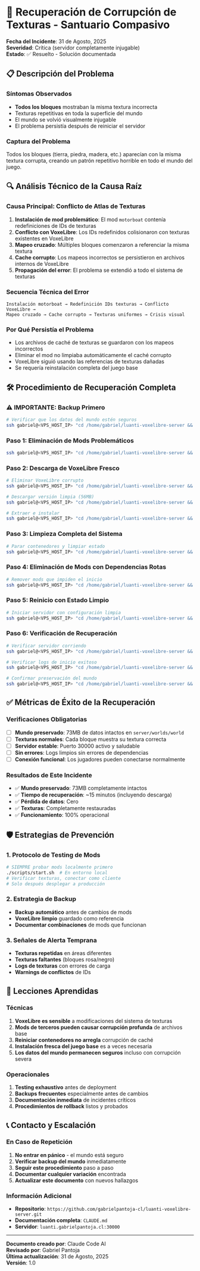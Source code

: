 # 🚨 Recuperación de Corrupción de Texturas - Santuario Compasivo

**Fecha del Incidente**: 31 de Agosto, 2025  
**Severidad**: Crítica (servidor completamente injugable)  
**Estado**: ✅ Resuelto - Solución documentada  

## 📋 Descripción del Problema

### Síntomas Observados
- **Todos los bloques** mostraban la misma textura incorrecta
- Texturas repetitivas en toda la superficie del mundo
- El mundo se volvió visualmente injugable
- El problema persistía después de reiniciar el servidor

### Captura del Problema
Todos los bloques (tierra, piedra, madera, etc.) aparecían con la misma textura corrupta, creando un patrón repetitivo horrible en todo el mundo del juego.

## 🔍 Análisis Técnico de la Causa Raíz

### Causa Principal: Conflicto de Atlas de Texturas
1. **Instalación de mod problemático**: El mod `motorboat` contenía redefiniciones de IDs de texturas
2. **Conflicto con VoxeLibre**: Los IDs redefinidos colisionaron con texturas existentes en VoxeLibre
3. **Mapeo cruzado**: Múltiples bloques comenzaron a referenciar la misma textura
4. **Cache corrupto**: Los mapeos incorrectos se persistieron en archivos internos de VoxeLibre
5. **Propagación del error**: El problema se extendió a todo el sistema de texturas

### Secuencia Técnica del Error
```
Instalación motorboat → Redefinición IDs texturas → Conflicto VoxeLibre → 
Mapeo cruzado → Cache corrupto → Texturas uniformes → Crisis visual
```

### Por Qué Persistía el Problema
- Los archivos de caché de texturas se guardaron con los mapeos incorrectos
- Eliminar el mod no limpiaba automáticamente el caché corrupto  
- VoxeLibre siguió usando las referencias de texturas dañadas
- Se requería reinstalación completa del juego base

## 🛠️ Procedimiento de Recuperación Completa

### ⚠️ IMPORTANTE: Backup Primero
```bash
# Verificar que los datos del mundo estén seguros
ssh gabriel@<VPS_HOST_IP> "cd /home/gabriel/luanti-voxelibre-server && du -sh server/worlds/*"
```

### Paso 1: Eliminación de Mods Problemáticos
```bash
ssh gabriel@<VPS_HOST_IP> "cd /home/gabriel/luanti-voxelibre-server && rm -rf server/mods/motorboat server/mods/biofuel server/mods/mobkit server/mods/mobkit.zip"
```

### Paso 2: Descarga de VoxeLibre Fresco
```bash
# Eliminar VoxeLibre corrupto
ssh gabriel@<VPS_HOST_IP> "cd /home/gabriel/luanti-voxelibre-server && rm -rf server/games/mineclone2"

# Descargar versión limpia (56MB)
ssh gabriel@<VPS_HOST_IP> "cd /home/gabriel/luanti-voxelibre-server && wget https://content.luanti.org/packages/Wuzzy/mineclone2/releases/32301/download/ -O voxelibre.zip"

# Extraer e instalar
ssh gabriel@<VPS_HOST_IP> "cd /home/gabriel/luanti-voxelibre-server && unzip voxelibre.zip -d server/games/ && mv server/games/mineclone2-* server/games/mineclone2"
```

### Paso 3: Limpieza Completa del Sistema
```bash
# Parar contenedores y limpiar estado
ssh gabriel@<VPS_HOST_IP> "cd /home/gabriel/luanti-voxelibre-server && docker compose down && docker system prune -f"
```

### Paso 4: Eliminación de Mods con Dependencias Rotas
```bash
# Remover mods que impiden el inicio
ssh gabriel@<VPS_HOST_IP> "cd /home/gabriel/luanti-voxelibre-server && rm -rf server/mods/education_blocks"
```

### Paso 5: Reinicio con Estado Limpio
```bash
# Iniciar servidor con configuración limpia
ssh gabriel@<VPS_HOST_IP> "cd /home/gabriel/luanti-voxelibre-server && docker compose up -d"
```

### Paso 6: Verificación de Recuperación
```bash
# Verificar servidor corriendo
ssh gabriel@<VPS_HOST_IP> "cd /home/gabriel/luanti-voxelibre-server && sleep 20 && docker compose ps"

# Verificar logs de inicio exitoso
ssh gabriel@<VPS_HOST_IP> "cd /home/gabriel/luanti-voxelibre-server && docker compose logs luanti-server --since 30s | grep -E 'World at|Server for gameid|listening'"

# Confirmar preservación del mundo
ssh gabriel@<VPS_HOST_IP> "cd /home/gabriel/luanti-voxelibre-server && du -sh server/worlds/*"
```

## ✅ Métricas de Éxito de la Recuperación

### Verificaciones Obligatorias
- [ ] **Mundo preservado**: 73MB de datos intactos en `server/worlds/world`
- [ ] **Texturas normales**: Cada bloque muestra su textura correcta
- [ ] **Servidor estable**: Puerto 30000 activo y saludable
- [ ] **Sin errores**: Logs limpios sin errores de dependencias
- [ ] **Conexión funcional**: Los jugadores pueden conectarse normalmente

### Resultados de Este Incidente
- ✅ **Mundo preservado**: 73MB completamente intactos
- ✅ **Tiempo de recuperación**: ~15 minutos (incluyendo descarga)
- ✅ **Pérdida de datos**: Cero
- ✅ **Texturas**: Completamente restauradas
- ✅ **Funcionamiento**: 100% operacional

## 🛡️ Estrategias de Prevención

### 1. Protocolo de Testing de Mods
```bash
# SIEMPRE probar mods localmente primero
./scripts/start.sh  # En entorno local
# Verificar texturas, conectar como cliente
# Solo después desplegar a producción
```

### 2. Estrategia de Backup
- **Backup automático** antes de cambios de mods
- **VoxeLibre limpio** guardado como referencia
- **Documentar combinaciones** de mods que funcionan

### 3. Señales de Alerta Temprana
- **Texturas repetidas** en áreas diferentes
- **Texturas faltantes** (bloques rosa/negro)
- **Logs de texturas** con errores de carga
- **Warnings de conflictos** de IDs

## 🎯 Lecciones Aprendidas

### Técnicas
1. **VoxeLibre es sensible** a modificaciones del sistema de texturas
2. **Mods de terceros pueden causar corrupción profunda** de archivos base
3. **Reiniciar contenedores no arregla** corrupción de caché
4. **Instalación fresca del juego base** es a veces necesaria
5. **Los datos del mundo permanecen seguros** incluso con corrupción severa

### Operacionales
1. **Testing exhaustivo** antes de deployment
2. **Backups frecuentes** especialmente antes de cambios
3. **Documentación inmediata** de incidentes críticos
4. **Procedimientos de rollback** listos y probados

## 📞 Contacto y Escalación

### En Caso de Repetición
1. **No entrar en pánico** - el mundo está seguro
2. **Verificar backup del mundo** inmediatamente
3. **Seguir este procedimiento** paso a paso
4. **Documentar cualquier variación** encontrada
5. **Actualizar este documento** con nuevos hallazgos

### Información Adicional
- **Repositorio**: `https://github.com/gabrielpantoja-cl/luanti-voxelibre-server.git`
- **Documentación completa**: `CLAUDE.md`
- **Servidor**: `luanti.gabrielpantoja.cl:30000`

---

**Documento creado por**: Claude Code AI  
**Revisado por**: Gabriel Pantoja  
**Última actualización**: 31 de Agosto, 2025  
**Versión**: 1.0